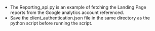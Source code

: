 - The Reporting_api.py is an example of fetching the Landing Page reports from the Google analytics account referenced. 
- Save the client_authentication.json file in the same directory as the python script before running the script.
